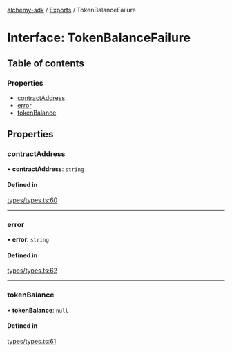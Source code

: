 [alchemy-sdk](../README.md) / [Exports](../modules.md) / TokenBalanceFailure

# Interface: TokenBalanceFailure

## Table of contents

### Properties

- [contractAddress](TokenBalanceFailure.md#contractaddress)
- [error](TokenBalanceFailure.md#error)
- [tokenBalance](TokenBalanceFailure.md#tokenbalance)

## Properties

### contractAddress

• **contractAddress**: `string`

#### Defined in

[types/types.ts:60](https://github.com/alchemyplatform/alchemy-sdk-js/blob/31c6d92/src/types/types.ts#L60)

___

### error

• **error**: `string`

#### Defined in

[types/types.ts:62](https://github.com/alchemyplatform/alchemy-sdk-js/blob/31c6d92/src/types/types.ts#L62)

___

### tokenBalance

• **tokenBalance**: ``null``

#### Defined in

[types/types.ts:61](https://github.com/alchemyplatform/alchemy-sdk-js/blob/31c6d92/src/types/types.ts#L61)
